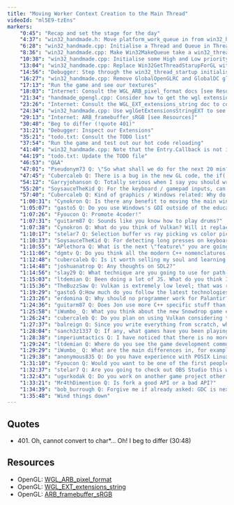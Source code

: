 ```yaml
---
title: "Moving Worker Context Creation to the Main Thread"
videoId: "ml5E9-tzEns"
markers:
    "0:45": "Recap and set the stage for the day"
    "4:37": "win32_handmade.h: Move platform_work_queue in from win32_handmade.cpp"
    "6:28": "win32_handmade.cpp: Initialise a Thread and Queue in ThreadProc and change to testing to see that we have an OpenGLRC"
    "8:36": "win32_handmade.cpp: Make Win32MakeQueue take a win32_thread_startup"
    "10:38": "win32_handmade.cpp: Initialise some High and Low priority threads and make the first two LowPriStartups to be populated by Win32GetThreadStarupForGL"
    "13:04": "win32_handmade.cpp: Replace Win32GetThreadStarupForGL with one that returns a win32_thread_startup"
    "14:56": "Debugger: Step through the win32_thread_startup initialisations"
    "16:27": "win32_handmade.cpp: Remove GlobalOpenGLRC and GlobalDC global variables and try stepping through again"
    "17:13": "Run the game and see our textures"
    "18:03": "Internet: Consult the WGL_ARB_pixel_format docs [see Resources]"
    "21:34": "handmade_opengl.cpp: Consider how to get the wgl extensions"
    "23:26": "Internet: Consult the WGL_EXT_extensions_string doc to confirm that in order to check that you have a wgl extension, you have to have a wgl extension [see Resources]"
    "24:34": "win32_handmade.cpp: Use wglGetExtensionsStringEXT to see what extensions strings we have"
    "29:13": "Internet: ARB_framebuffer_sRGB [see Resources]"
    "30:48": "Beg to differ (!quote 401)"
    "31:21": "Debugger: Inspect our Extensions"
    "35:21": "todo.txt: Consult the TODO list"
    "37:54": "Run the game and test out our hot code reloading"
    "41:40": "win32_handmade.cpp: Note that the Entry.Callback is not in the same place between builds and consider how to solve this problem"
    "44:19": "todo.txt: Update the TODO file"
    "46:53": "Q&A"
    "47:01": "Pseudonym73 Q: \"So what shall we do for the next 20 min? Maintain the TODO file\""
    "47:45": "Cubercaleb Q: There is a bug in the new GL code, the if(!) you added is not checking the sRGB variable but a different one"
    "54:12": "Garryjohanson Q: Totally serious when I say you should write an API book. I would never think of lots of stuff"
    "55:20": "SoysauceTheKid Q: For the keyboard / gamepad inputs, can HalfTransitionCount ever go beyond 1? Or is it there if you put the input getting on a separate thread?"
    "57:40": "Cubercaleb Q: Kind of graphics / Windows related: Why do so many games, especially Source games handle Alt-Tab poorly?"
    "1:00:31": "Cynokron Q: Is there any benefit to moving the main windows message queue to another thread? I'm sorry if you've implemented / answered this already. I'm still catching up"
    "1:05:07": "gasto5 Q: Do you use Windows's GDI outside of the educational usage you have been showing?"
    "1:07:26": "Fyoucon Q: Promote 4coder!"
    "1:07:31": "guitarm87 Q: Sounds like you know how to play drums?"
    "1:07:38": "Cynokron Q: What do you think of Vulkan? Will it replace D3D?"
    "1:10:17": "stelar7 Q: Selection buffer vs ray picking vs color picking for mouse picking?"
    "1:10:33": "SoysauceTheKid Q: For detecting long presses on keyboards, would I put a timestamp in the input struct?"
    "1:10:55": "APlethora Q: What is the next \"feature\" you are going to work on?"
    "1:11:06": "dgmtv Q: Do you think all the modern C++ nomenclatures like C++11, C++14, C++17, C++xy are an internal joke to obscure the mess the language is?"
    "1:12:48": "cubercaleb Q: Is it worth selling my soul and learning JS / Python for money?"
    "1:14:48": "joshuanatrop Q: Any thoughts on SDL2?"
    "1:14:56": "slay29 Q: What technique are you going to use for path-finding?"
    "1:15:03": "ltdemian Q: Been doing a lot of JS. What do you think I should do next? Kind of bored with JS"
    "1:15:36": "TheBuzzSaw Q: Vulkan is extremely low level; that was requested by various game engine and hardware developers. There is probably a huge market for a dev-friendly API to sit on top of Vulkan to shield devs from those gory details. Don't think so?"
    "1:19:29": "gasto5 Q:How much do you follow the latest technologies? Do you think it is a waste of time to learn the latest graphics API for indie development?"
    "1:23:26": "erdomina Q: Why should no programmer work for Palantir?"
    "1:24:36": "guitarm87 Q: Does Jon use more C++ specific stuff than yours do?"
    "1:25:58": "iWumbo_ Q: What you think about the new Snowdrop game engine?"
    "1:26:24": "cubercaleb Q: Do you plan on using Vulkan considering the performance differences that people have been claiming exist?"
    "1:27:37": "balreign Q: Since you write everything from scratch, why not use a language like Go?"
    "1:28:04": "sanch3z1337 Q: If any, what games have you been playing recently and how did you like them?"
    "1:28:38": "imperiumtactics Q: I have noticed that there is no more send email on the Handmade Hero website. Do you still reply to emails?"
    "1:29:24": "ltdemian Q: Where do you see the game development community going in the next 5-10 years?"
    "1:29:29": "iWumbo_ Q: What are the main differences in, for example, C and the language your friend is developing, in three sentences or less?"
    "1:29:38": "anonymous835 Q: Do you have experience with POSIX Linux system calls, fork() for example? I need to create a small Process Scheduler, but when I create a fork() inside a for cycle it messes up. I need to create N amount of processes, then save them to a FIFO list and start executing one at the time"
    "1:31:10": "Fyoucon Q: Would you want to be one of the first people to play around with JAI? Or would you wait 'till it gets more mature?"
    "1:32:37": "stelar7 Q: Are you going to check out OBS Studio this weekend?"
    "1:32:43": "ugurkodak Q: Do you work on another game project other than Handmade Hero?"
    "1:33:21": "Mr4thDimention Q: Is fork a good API or a bad API?"
    "1:34:39": "bob_burrough Q: Forgive me if already asked: GDC is next week. What Handmade Hero representation at GDC?"
    "1:35:48": "Wind things down"
---
```


## Quotes

* 401\. Oh, cannot convert to char\*... Oh! I beg to differ (30:48)

## Resources

* OpenGL: [WGL_ARB_pixel_format](https://www.opengl.org/registry/specs/ARB/wgl_pixel_format.txt)
* OpenGL: [WGL_EXT_extensions_string](https://www.opengl.org/registry/specs/EXT/wgl_extensions_string.txt)
* OpenGL: [ARB_framebuffer_sRGB](https://www.opengl.org/registry/specs/ARB/framebuffer_sRGB.txt)
